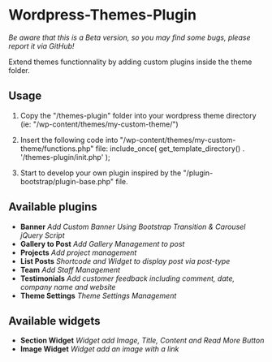Wordpress-Themes-Plugin
=======================

_Be aware that this is a Beta version, so you may find some bugs, please report it via GitHub!_

Extend themes functionnality by adding custom plugins inside the theme folder.

Usage
-----
1. Copy the "/themes-plugin" folder into your wordpress theme directory (ie: "/wp-content/themes/my-custom-theme/")

2. Insert the following code into "/wp-content/themes/my-custom-theme/functions.php" file:
	include_once( get_template_directory() . '/themes-plugin/init.php' );
	
3. Start to develop your own plugin inspired by the "/plugin-bootstrap/plugin-base.php" file.

Available plugins
-----------------
+ **Banner** _Add Custom Banner Using Bootstrap Transition & Carousel jQuery Script_
+ **Gallery to Post** _Add Gallery Management to post_
+ **Projects** _Add project management_
+ **List Posts** _Shortcode and Widget to display post via post-type_
+ **Team** _Add Staff Management_
+ **Testimonials** _Add customer feedback including comment, date, company name and website_
+ **Theme Settings** _Theme Settings Management_

Available widgets
-----------------
+ **Section Widget** _Widget add Image, Title, Content and Read More Button_
+ **Image Widget** _Widget add an image with a link_